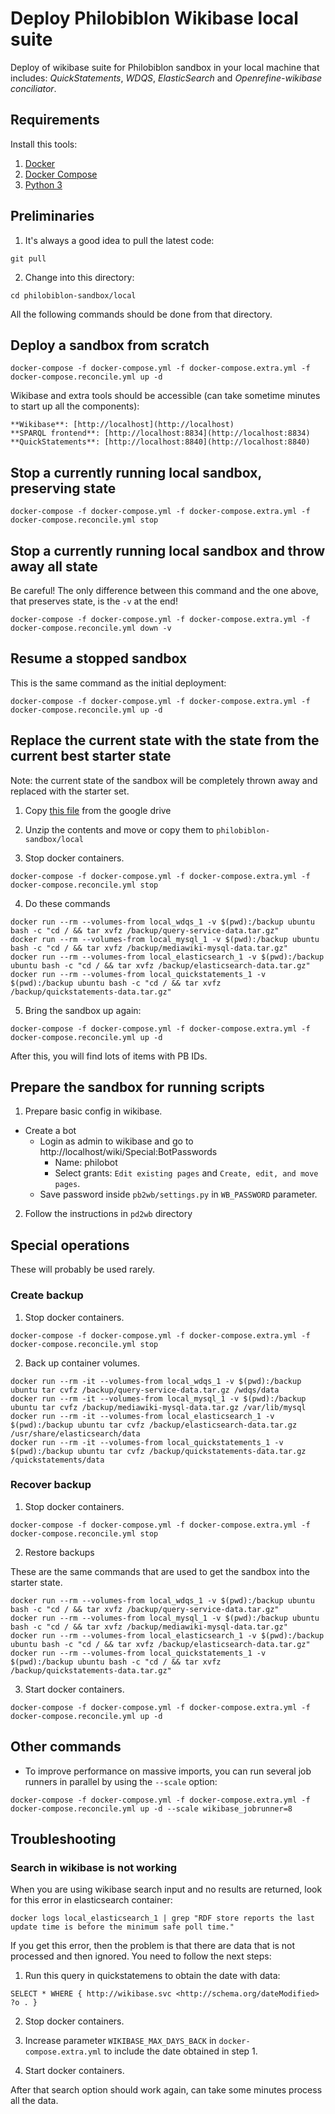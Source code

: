 # Deploy Philobiblon Wikibase local suite

Deploy of wikibase suite for Philobiblon sandbox in your local machine that includes: *QuickStatements*, *WDQS*, *ElasticSearch* and *Openrefine-wikibase conciliator*.

## Requirements

Install this tools:

1. [Docker](https://docs.docker.com/get-docker/)
2. [Docker Compose](https://docs.docker.com/compose/install/)
3. [Python 3](https://www.python.org/downloads/)

## Preliminaries

1. It's always a good idea to pull the latest code:

```
git pull
```

2. Change into this directory:

```
cd philobiblon-sandbox/local
```

All the following commands should be done from that directory.

## Deploy a sandbox from scratch

```
docker-compose -f docker-compose.yml -f docker-compose.extra.yml -f docker-compose.reconcile.yml up -d
```

Wikibase and extra tools should be accessible (can take sometime minutes to start up all the components):

	**Wikibase**: [http://localhost](http://localhost)  
	**SPARQL frontend**: [http://localhost:8834](http://localhost:8834)  
	**QuickStatements**: [http://localhost:8840](http://localhost:8840)

## Stop a currently running local sandbox, preserving state

```
docker-compose -f docker-compose.yml -f docker-compose.extra.yml -f docker-compose.reconcile.yml stop
```

## Stop a currently running local sandbox and throw away all state

Be careful! The only difference between this command and the one above, that preserves state, is the `-v`
at the end!

```
docker-compose -f docker-compose.yml -f docker-compose.extra.yml -f docker-compose.reconcile.yml down -v
```

## Resume a stopped sandbox

This is the same command as the initial deployment:

```
docker-compose -f docker-compose.yml -f docker-compose.extra.yml -f docker-compose.reconcile.yml up -d
```

## Replace the current state with the state from the current best starter state

Note: the current state of the sandbox will be completely thrown away and replaced with the starter set.

1. Copy [this file](https://drive.google.com/file/d/1z6SYWppcGCdjq5b4smDNkHP84XaFTASF/view?usp=sharing) from the google drive

2. Unzip the contents and move or copy them to `philobiblon-sandbox/local`

3. Stop docker containers.
```
docker-compose -f docker-compose.yml -f docker-compose.extra.yml -f docker-compose.reconcile.yml stop
```

4. Do these commands

```
docker run --rm --volumes-from local_wdqs_1 -v $(pwd):/backup ubuntu bash -c "cd / && tar xvfz /backup/query-service-data.tar.gz"
docker run --rm --volumes-from local_mysql_1 -v $(pwd):/backup ubuntu bash -c "cd / && tar xvfz /backup/mediawiki-mysql-data.tar.gz"
docker run --rm --volumes-from local_elasticsearch_1 -v $(pwd):/backup ubuntu bash -c "cd / && tar xvfz /backup/elasticsearch-data.tar.gz"
docker run --rm --volumes-from local_quickstatements_1 -v $(pwd):/backup ubuntu bash -c "cd / && tar xvfz /backup/quickstatements-data.tar.gz"
```

5. Bring the sandbox up again:

```
docker-compose -f docker-compose.yml -f docker-compose.extra.yml -f docker-compose.reconcile.yml up -d
```

After this, you will find lots of items with PB IDs.

## Prepare the sandbox for running scripts

1. Prepare basic config in wikibase.
 - Create a bot
   - Login as admin to wikibase and go to http://localhost/wiki/Special:BotPasswords
      - Name: philobot
      - Select grants: `Edit existing pages` and `Create, edit, and move pages`.
    - Save password inside `pb2wb/settings.py` in `WB_PASSWORD` parameter.

2. Follow the instructions in `pd2wb` directory

## Special operations

These will probably be used rarely.

### Create backup

1. Stop docker containers.
```
docker-compose -f docker-compose.yml -f docker-compose.extra.yml -f docker-compose.reconcile.yml stop
```
2. Back up container volumes.
```
docker run --rm -it --volumes-from local_wdqs_1 -v $(pwd):/backup ubuntu tar cvfz /backup/query-service-data.tar.gz /wdqs/data
docker run --rm -it --volumes-from local_mysql_1 -v $(pwd):/backup ubuntu tar cvfz /backup/mediawiki-mysql-data.tar.gz /var/lib/mysql
docker run --rm -it --volumes-from local_elasticsearch_1 -v $(pwd):/backup ubuntu tar cvfz /backup/elasticsearch-data.tar.gz /usr/share/elasticsearch/data
docker run --rm -it --volumes-from local_quickstatements_1 -v $(pwd):/backup ubuntu tar cvfz /backup/quickstatements-data.tar.gz /quickstatements/data
```

### Recover backup

1. Stop docker containers.
```
docker-compose -f docker-compose.yml -f docker-compose.extra.yml -f docker-compose.reconcile.yml stop
```

2. Restore backups

These are the same commands that are used to get the sandbox into the starter state.

```
docker run --rm --volumes-from local_wdqs_1 -v $(pwd):/backup ubuntu bash -c "cd / && tar xvfz /backup/query-service-data.tar.gz"
docker run --rm --volumes-from local_mysql_1 -v $(pwd):/backup ubuntu bash -c "cd / && tar xvfz /backup/mediawiki-mysql-data.tar.gz"
docker run --rm --volumes-from local_elasticsearch_1 -v $(pwd):/backup ubuntu bash -c "cd / && tar xvfz /backup/elasticsearch-data.tar.gz"
docker run --rm --volumes-from local_quickstatements_1 -v $(pwd):/backup ubuntu bash -c "cd / && tar xvfz /backup/quickstatements-data.tar.gz"
```

3. Start docker containers.
```
docker-compose -f docker-compose.yml -f docker-compose.extra.yml -f docker-compose.reconcile.yml up -d
```

## Other commands

* To improve performance on massive imports, you can run several job runners in parallel by using the `--scale` option:
```
docker-compose -f docker-compose.yml -f docker-compose.extra.yml -f docker-compose.reconcile.yml up -d --scale wikibase_jobrunner=8
```

## Troubleshooting

### Search in wikibase is not working

When you are using wikibase search input and no results are returned, look for this error in elasticsearch container:

```
docker logs local_elasticsearch_1 | grep "RDF store reports the last update time is before the minimum safe poll time."
```

If you get this error, then the problem is that there are data that is not processed and then ignored. You need to follow the next steps:

1. Run this query in quickstatemens to obtain the date with data:

```
SELECT * WHERE { http://wikibase.svc <http://schema.org/dateModified> ?o . }
```

2. Stop docker containers.

3. Increase parameter `WIKIBASE_MAX_DAYS_BACK` in `docker-compose.extra.yml` to include the date obtained in step 1.

4. Start docker containers.

After that search option should work again, can take some minutes process all the data.
